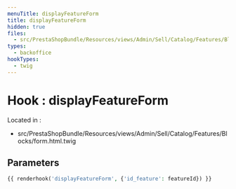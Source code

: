 ```yaml
---
menuTitle: displayFeatureForm
title: displayFeatureForm
hidden: true
files:
  - src/PrestaShopBundle/Resources/views/Admin/Sell/Catalog/Features/Blocks/form.html.twig
types:
  - backoffice
hookTypes:
  - twig
---
```


# Hook : displayFeatureForm

Located in :

  - src/PrestaShopBundle/Resources/views/Admin/Sell/Catalog/Features/Blocks/form.html.twig

## Parameters

```php
{{ renderhook('displayFeatureForm', {'id_feature': featureId}) }}
```